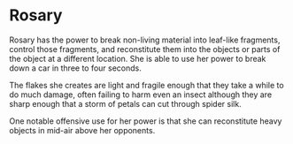 # Rosary
Rosary has the power to break non-living material into leaf-like fragments, control those fragments, and reconstitute them into the objects or parts of the object at a different location. She is able to use her power to break down a car in three to four seconds.

The flakes she creates are light and fragile enough that they take a while to do much damage, often failing to harm even an insect although they are sharp enough that a storm of petals can cut through spider silk.

One notable offensive use for her power is that she can reconstitute heavy objects in mid-air above her opponents.
